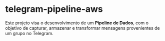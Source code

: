 # telegram-pipeline-aws
Este projeto visa o desenvolvimento de um **Pipeline de Dados**, com o objetivo de capturar, armazenar e transformar mensagens provenientes de um grupo no Telegram.
